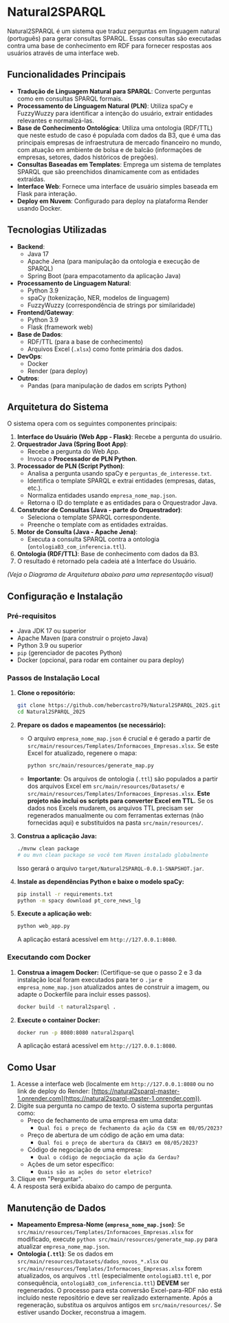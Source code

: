 # Natural2SPARQL

Natural2SPARQL é um sistema que traduz perguntas em linguagem natural (português) para gerar consultas SPARQL. Essas consultas são executadas contra uma base de conhecimento em RDF para fornecer respostas aos usuários através de uma interface web.

## Funcionalidades Principais

*   **Tradução de Linguagem Natural para SPARQL**: Converte perguntas como em consultas SPARQL formais.
*   **Processamento de Linguagem Natural (PLN)**: Utiliza spaCy e FuzzyWuzzy para identificar a intenção do usuário, extrair entidades relevantes e normalizá-las.
*   **Base de Conhecimento Ontológica**: Utiliza uma ontologia (RDF/TTL) que neste estudo de caso é populada com dados da B3, que é uma das principais empresas de infraestrutura de mercado financeiro no mundo, com atuação em ambiente de bolsa e de balcão (informações de empresas, setores, dados históricos de pregões).
*   **Consultas Baseadas em Templates**: Emprega um sistema de templates SPARQL que são preenchidos dinamicamente com as entidades extraídas.
*   **Interface Web**: Fornece uma interface de usuário simples baseada em Flask para interação.
*   **Deploy em Nuvem**: Configurado para deploy na plataforma Render usando Docker.

## Tecnologias Utilizadas

*   **Backend**:
    *   Java 17
    *   Apache Jena (para manipulação da ontologia e execução de SPARQL)
    *   Spring Boot (para empacotamento da aplicação Java)
*   **Processamento de Linguagem Natural**:
    *   Python 3.9
    *   spaCy (tokenização, NER, modelos de linguagem)
    *   FuzzyWuzzy (correspondência de strings por similaridade)
*   **Frontend/Gateway**:
    *   Python 3.9
    *   Flask (framework web)
*   **Base de Dados**:
    *   RDF/TTL (para a base de conhecimento)
    *   Arquivos Excel (`.xlsx`) como fonte primária dos dados.
*   **DevOps**:
    *   Docker
    *   Render (para deploy)
*   **Outros**:
    *   Pandas (para manipulação de dados em scripts Python)

## Arquitetura do Sistema

O sistema opera com os seguintes componentes principais:

1.  **Interface do Usuário (Web App - Flask)**: Recebe a pergunta do usuário.
2.  **Orquestrador Java (Spring Boot App)**:
    *   Recebe a pergunta do Web App.
    *   Invoca o **Processador de PLN Python**.
3.  **Processador de PLN (Script Python)**:
    *   Analisa a pergunta usando spaCy e `perguntas_de_interesse.txt`.
    *   Identifica o template SPARQL e extrai entidades (empresas, datas, etc.).
    *   Normaliza entidades usando `empresa_nome_map.json`.
    *   Retorna o ID do template e as entidades para o Orquestrador Java.
4.  **Construtor de Consultas (Java - parte do Orquestrador)**:
    *   Seleciona o template SPARQL correspondente.
    *   Preenche o template com as entidades extraídas.
5.  **Motor de Consulta (Java - Apache Jena)**:
    *   Executa a consulta SPARQL contra a ontologia (`ontologiaB3_com_inferencia.ttl`).
6.  **Ontologia (RDF/TTL)**: Base de conhecimento com dados da B3.
7.  O resultado é retornado pela cadeia até a Interface do Usuário.

*(Veja o Diagrama de Arquitetura abaixo para uma representação visual)*

## Configuração e Instalação

### Pré-requisitos

*   Java JDK 17 ou superior
*   Apache Maven (para construir o projeto Java)
*   Python 3.9 ou superior
*   `pip` (gerenciador de pacotes Python)
*   Docker (opcional, para rodar em container ou para deploy)

### Passos de Instalação Local

1.  **Clone o repositório:**
    ```bash
    git clone https://github.com/hebercastro79/Natural2SPARQL_2025.git
    cd Natural2SPARQL_2025
    ```

2.  **Prepare os dados e mapeamentos (se necessário):**
    *   O arquivo `empresa_nome_map.json` é crucial e é gerado a partir de `src/main/resources/Templates/Informacoes_Empresas.xlsx`. Se este Excel for atualizado, regenere o mapa:
        ```bash
        python src/main/resources/generate_map.py
        ```
    *   **Importante**: Os arquivos de ontologia (`.ttl`) são populados a partir dos arquivos Excel em `src/main/resources/Datasets/` e `src/main/resources/Templates/Informacoes_Empresas.xlsx`. **Este projeto não inclui os scripts para converter Excel em TTL.** Se os dados nos Excels mudarem, os arquivos TTL precisam ser regenerados manualmente ou com ferramentas externas (não fornecidas aqui) e substituídos na pasta `src/main/resources/`.

3.  **Construa a aplicação Java:**
    ```bash
    ./mvnw clean package
    # ou mvn clean package se você tem Maven instalado globalmente
    ```
    Isso gerará o arquivo `target/Natural2SPARQL-0.0.1-SNAPSHOT.jar`.

4.  **Instale as dependências Python e baixe o modelo spaCy:**
    ```bash
    pip install -r requirements.txt
    python -m spacy download pt_core_news_lg
    ```

5.  **Execute a aplicação web:**
    ```bash
    python web_app.py
    ```
    A aplicação estará acessível em `http://127.0.0.1:8080`.

### Executando com Docker

1.  **Construa a imagem Docker:**
    (Certifique-se que o passo 2 e 3 da instalação local foram executados para ter o `.jar` e `empresa_nome_map.json` atualizados antes de construir a imagem, ou adapte o Dockerfile para incluir esses passos).
    ```bash
    docker build -t natural2sparql .
    ```

2.  **Execute o container Docker:**
    ```bash
    docker run -p 8080:8080 natural2sparql
    ```
    A aplicação estará acessível em `http://127.0.0.1:8080`.

## Como Usar

1.  Acesse a interface web (localmente em `http://127.0.0.1:8080` ou no link de deploy do Render: [https://natural2sparql-master-1.onrender.com](https://natural2sparql-master-1.onrender.com)).
2.  Digite sua pergunta no campo de texto. O sistema suporta perguntas como:
    *   Preço de fechamento de uma empresa em uma data:
        *   `Qual foi o preço de fechamento da ação da CSN em 08/05/2023?`
    *   Preço de abertura de um código de ação em uma data:
        *   `Qual foi o preço de abertura da CBAV3 em 08/05/2023?`
    *   Código de negociação de uma empresa:
        *   `Qual o código de negociação da ação da Gerdau?`
    *   Ações de um setor específico:
        *   `Quais são as ações do setor eletrico?`
3.  Clique em "Perguntar".
4.  A resposta será exibida abaixo do campo de pergunta.

## Manutenção de Dados

*   **Mapeamento Empresa-Nome (`empresa_nome_map.json`)**: Se `src/main/resources/Templates/Informacoes_Empresas.xlsx` for modificado, execute `python src/main/resources/generate_map.py` para atualizar `empresa_nome_map.json`.
*   **Ontologia (`.ttl`)**: Se os dados em `src/main/resources/Datasets/dados_novos_*.xlsx` ou `src/main/resources/Templates/Informacoes_Empresas.xlsx` forem atualizados, os arquivos `.ttl` (especialmente `ontologiaB3.ttl` e, por consequência, `ontologiaB3_com_inferencia.ttl`) **DEVEM** ser regenerados. O processo para esta conversão Excel-para-RDF não está incluído neste repositório e deve ser realizado externamente. Após a regeneração, substitua os arquivos antigos em `src/main/resources/`. Se estiver usando Docker, reconstrua a imagem.